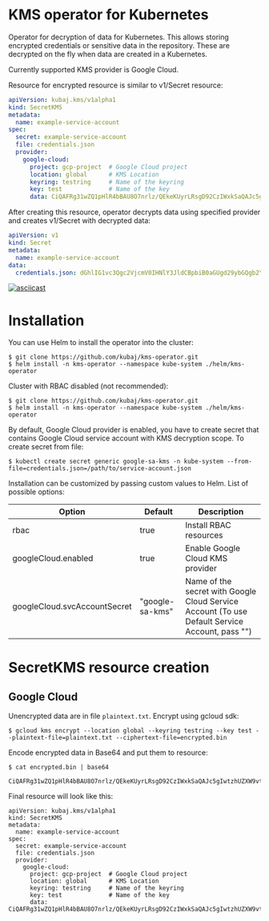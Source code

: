 # KMS operator for Kubernetes

Operator for decryption of data for Kubernetes. This allows storing encrypted credentials or sensitive data in the repository. These are decrypted on the fly when data are created in a Kubernetes.

Currently supported KMS provider is Google Cloud. 

Resource for encrypted resource is similar to v1/Secret resource:

```yaml
apiVersion: kubaj.kms/v1alpha1
kind: SecretKMS
metadata:
  name: example-service-account
spec:
  secret: example-service-account
  file: credentials.json
  provider:
    google-cloud:
      project: gcp-project  # Google Cloud project
      location: global      # KMS Location
      keyring: testring     # Name of the keyring
      key: test             # Name of the key
      data: CiQAFRg31wZQ1pHlR4bBAU8O7nrlz/QEkeKUyrLRsgD92CzIWxkSaQAJc5gIwtzhUZXW9vt1d3+oVl2i+l+tPrUMCN59zybemHro2Y6Gyzrgn0YQ2r3QDR1V+nFMcAvnsCgbInEELhJdXwH/SIRDIHCVVyQqlLr2xEmVXsZVdd3XVH2ivNFEP54XihkRBBaCCg==
```

After creating this resource, operator decrypts data using specified provider and creates v1/Secret with decrypted data:

```yaml
apiVersion: v1
kind: Secret
metadata: 
  name: example-service-account
data:
  credentials.json: dGhlIG1vc3Qgc2VjcmV0IHNlY3JldCBpbiB0aGUgd29ybGQgb2Ygc2VjcmV0cw==
```

[![asciicast](https://asciinema.org/a/Bo54tevSIrogyIZG7rrtzrVeR.png)](https://asciinema.org/a/Bo54tevSIrogyIZG7rrtzrVeR)

# Installation

You can use Helm to install the operator into the cluster:

```
$ git clone https://github.com/kubaj/kms-operator.git
$ helm install -n kms-operator --namespace kube-system ./helm/kms-operator
```

Cluster with RBAC disabled (not recommended):
```
$ git clone https://github.com/kubaj/kms-operator.git
$ helm install -n kms-operator --namespace kube-system ./helm/kms-operator
```

By default, Google Cloud provider is enabled, you have to create secret that contains Google Cloud service account with KMS decryption scope. To create secret from file:

```
$ kubectl create secret generic google-sa-kms -n kube-system --from-file=credentials.json=/path/to/service-account.json
```

Installation can be customized by passing custom values to Helm. List of possible options:

| Option | Default | Description |
| --- | --- | --- |
| rbac | true | Install RBAC resources |
| googleCloud.enabled | true | Enable Google Cloud KMS provider |
| googleCloud.svcAccountSecret | "google-sa-kms" | Name of the secret with Google Cloud Service Account (To use Default Service Account, pass "")

# SecretKMS resource creation

## Google Cloud

Unencrypted data are in file `plaintext.txt`. Encrypt using gcloud sdk:
```
$ gcloud kms encrypt --location global --keyring testring --key test --plaintext-file=plaintext.txt --ciphertext-file=encrypted.bin
```

Encode encrypted data in Base64 and put them to resource:

```
$ cat encrypted.bin | base64

CiQAFRg31wZQ1pHlR4bBAU8O7nrlz/QEkeKUyrLRsgD92CzIWxkSaQAJc5gIwtzhUZXW9vt1d3+oVl2i+l+tPrUMCN59zybemHro2Y6Gyzrgn0YQ2r3QDR1V+nFMcAvnsCgbInEELhJdXwH/SIRDIHCVVyQqlLr2xEmVXsZVdd3XVH2ivNFEP54XihkRBBaCCg==
```

Final resource will look like this:
```
apiVersion: kubaj.kms/v1alpha1
kind: SecretKMS
metadata:
  name: example-service-account
spec:
  secret: example-service-account
  file: credentials.json
  provider:
    google-cloud:
      project: gcp-project  # Google Cloud project
      location: global      # KMS Location
      keyring: testring     # Name of the keyring
      key: test             # Name of the key
      data: CiQAFRg31wZQ1pHlR4bBAU8O7nrlz/QEkeKUyrLRsgD92CzIWxkSaQAJc5gIwtzhUZXW9vt1d3+oVl2i+l+tPrUMCN59zybemHro2Y6Gyzrgn0YQ2r3QDR1V+nFMcAvnsCgbInEELhJdXwH/SIRDIHCVVyQqlLr2xEmVXsZVdd3XVH2ivNFEP54XihkRBBaCCg==
```
